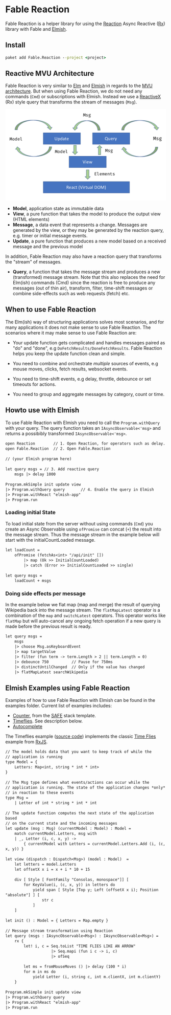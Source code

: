 # Fable Reaction

Fable Reaction is a helper library for using the [Reaction](https://github.com/dbrattli/Reaction) Async Reactive ([Rx](http://reactivex.io/)) library with Fable and [Elmish](https://elmish.github.io/).

## Install

```cmd
paket add Fable.Reaction --project <project>
```

## Reactive MVU Architecture

Fable Reaction is very similar to [Elm](http://elm-lang.org/) and [Elmish](https://elmish.github.io/) in regards to the [MVU architecture](https://guide.elm-lang.org/architecture/). But when using Fable Reaction, we do not need any commands (`Cmd`) or subscriptions with Elmish. Instead we use a [ReactiveX](http://reactivex.io/) (Rx) style query that transforms the stream of messages (`Msg`).

<img src="R-MVU.png" width="550">

* **Model**, application state as immutable data
* **View**, a pure function that takes the model to produce the output view (HTML elements)
* **Message**, a data event that represents a change. Messages are generated by the view, or they may be generated by the reaction query, e.g. timer or initial message events.
* **Update**, a pure function that produces a new model based on a received message and the previous model

In addition, Fable Reaction may also have a reaction query that transforms the "stream" of messages.

* **Query**, a function that takes the message stream and produces a new (transformed) message stream. Note that this also replaces the need for Elm(ish) commands (Cmd) since the reaction is free to produce any messages (out of thin air), transform, filter, time-shift messages or combine side-effects such as web requests (fetch) etc.

## When to use Fable Reaction

The Elm(ish) way of structuring applications solves most scenarios, and for many applications it does not make sense to use Fable Reaction. The scenarios where it may make sense to use Fable Reaction are:

* Your update function gets complicated and handles messages paired as "do" and "done", e.g `DoFetchResults/DoneFetchResults`. Fable Reaction helps you keep the update function clean and simple.

* You need to combine and orchestrate *multiple* sources of events, e.g mouse moves, clicks, fetch results, websocket events.

* You need to time-shift events, e.g delay, throttle, debounce or set timeouts for actions.

* You need to group and aggregate messages by category, count or time.

## Howto use with Elmish

To use Fable Reaction with Elmish you need to call the `Program.withQuery` with your query. The query function takes an `IAsyncObservable<'msg>` and returns a possibibly transformed `IAsyncObservable<'msg>`.

```f#
open Reaction        // 1. Open Reaction, for operators such as delay.
open Fable.Reaction  // 2. Open Fable.Reaction

// (your Elmish program here)

let query msgs = // 3. Add reactive query
    msgs |> delay 1000

Program.mkSimple init update view
|> Program.withQuery query       // 4. Enable the query in Elmish
|> Program.withReact "elmish-app"
|> Program.run
```

### Loading initial State

To load initial state from the server without using commands (`Cmd`) you create an Async Observable using `ofPromise` can concat (`+`) the result into the message stream. Thus the message stream in the example below will start with the initialCountLoaded message.

```f#
let loadCount =
    ofPromise (fetchAs<int> "/api/init" [])
        |> map (Ok >> InitialCountLoaded)
        |> catch (Error >> InitialCountLoaded >> single)

let query msgs =
    loadCount + msgs
```

### Doing side effects per message

In the example below we flat map (map and merge) the result of querying Wikipedia back into the message stream.
The `flatMapLatest` operator is a combination of the `map` and `switchLatest` operators. This operator works like
`flatMap` but will auto-cancel any ongoing fetch operation if a new query is made before the previous result is ready.

```f#
let query msgs =
    msgs
    |> choose Msg.asKeyboardEvent
    |> map targetValue
    |> filter (fun term -> term.Length > 2 || term.Length = 0)
    |> debounce 750          // Pause for 750ms
    |> distinctUntilChanged  // Only if the value has changed
    |> flatMapLatest searchWikipedia

```

## Elmish Examples using Fable Reaction

Examples of how to use Fable Reaction with Elmish can be found in the examples folder. Current list of examples includes:

* [Counter](https://github.com/dbrattli/Fable.Reaction/blob/master/examples/Counter/src/Client/Client.fs), from the [SAFE](https://safe-stack.github.io/) stack template.
* [Timeflies](https://github.com/dbrattli/Fable.Reaction/blob/master/examples/Timeflies/src/Client/Client.fs). See description below.
* [Autocomplete](https://github.com/dbrattli/Fable.Reaction/tree/master/examples/Autocomplete)

The Timeflies example ([source code](https://github.com/dbrattli/Re-action/tree/master/examples/Timeflies)) implements the classic [Time Flies](https://blogs.msdn.microsoft.com/jeffva/2010/03/17/reactive-extensions-for-javascript-the-time-flies-like-an-arrow-sample/) example from [RxJS](https://rxjs-dev.firebaseapp.com/).

```f#
// The model holds data that you want to keep track of while the
// application is running
type Model = {
    Letters: Map<int, string * int * int>
}

// The Msg type defines what events/actions can occur while the
// application is running. The state of the application changes *only*
// in reaction to these events
type Msg =
    | Letter of int * string * int * int

// The update function computes the next state of the application based
// on the current state and the incoming messages
let update (msg : Msg) (currentModel : Model) : Model =
    match currentModel.Letters, msg with
    | _, Letter (i, c, x, y) ->
        { currentModel with Letters = currentModel.Letters.Add (i, (c, x, y)) }

let view (dispatch : Dispatch<Msg>) (model : Model)  =
    let letters = model.Letters
    let offsetX x i = x + i * 10 + 15

    div [ Style [ FontFamily "Consolas, monospace"]] [
        for KeyValue(i, (c, x, y)) in letters do
            yield span [ Style [Top y; Left (offsetX x i); Position "absolute"] ] [
                str c
            ]
    ]

let init () : Model = { Letters = Map.empty }

// Message stream transformation using Reaction
let query (msgs : IAsyncObservable<Msg>) : IAsyncObservable<Msg>) =
    rx {
        let! i, c = Seq.toList "TIME FLIES LIKE AN ARROW"
                    |> Seq.mapi (fun i c -> i, c)
                    |> ofSeq

        let ms = fromMouseMoves () |> delay (100 * i)
        for m in ms do
            yield Letter (i, string c, int m.clientX, int m.clientY)
    }

Program.mkSimple init update view
|> Program.withQuery query
|> Program.withReact "elmish-app"
|> Program.run
```
